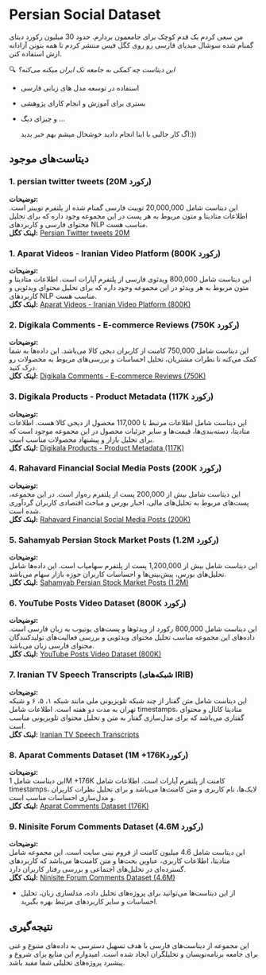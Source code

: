 # Persian Social Dataset 

من سعی کردم یک قدم کوچک برای جامعمون بردارم. حدود 30 میلیون رکورد دیتای گمنام شده سوشال میدیای فارسی رو روی کگل فیس منتشر کردم تا همه بتونن آزادانه ازش استفاده کنن.

🔍 *این دیتاست چه کمکی به جامعه تک ایران میکنه می‌کنه؟*
- استفاده در توسعه مدل های زبانی فارسی
- بستری برای آموزش و انجام کارای پژوهشی
- و چیزای دیگ ...

  اگ کار جالبی با اینا انجام دادید خوشحال میشم بهم خبر بدید:))



## دیتاست‌های موجود

### 1. persian twitter tweets (20M رکورد)
**توضیحات:**  
این دیتاست شامل 20,000,000 توییت فارسی گمنام شده از پلتفرم توییتر است. اطلاعات متادیتا و متون مربوط به هر پست در این مجموعه وجود داره که برای تحلیل محتوای فارسی و کاربردهای NLP مناسب هست.  
**لینک کگل:** [Persian Twitter tweets 20M](https://www.kaggle.com/datasets/mohammadaminorojloo/persian-twitter-tweets-20m)

### 1. Aparat Videos - Iranian Video Platform (800K رکورد)
**توضیحات:**  
این دیتاست شامل 800,000 ویدئوی فارسی از پلتفرم آپارات است. اطلاعات متادیتا و متون مربوط به هر ویدئو در این مجموعه وجود داره که برای تحلیل محتوای ویدئویی و کاربردهای NLP مناسب هست.  
**لینک کگل:** [Aparat Videos - Iranian Video Platform (800K)](https://www.kaggle.com/datasets/mohammadaminorojloo/aparat-videos-iranian-video-platform800k)

### 2. Digikala Comments - E-commerce Reviews (750K رکورد)
**توضیحات:**  
این دیتاست شامل 750,000 کامنت از کاربران دیجی کالا می‌باشد. این داده‌ها به شما کمک می‌کنه تا نظرات مشتریان، تحلیل احساسات و بررسی‌های مربوط به محصولات رو درک کنید.  
**لینک کگل:** [Digikala Comments - E-commerce Reviews (750K)](https://www.kaggle.com/datasets/mohammadaminorojloo/digikala-comments-e-commerce-review750k)

### 3. Digikala Products - Product Metadata (117K رکورد)
**توضیحات:**  
این دیتاست شامل اطلاعات مرتبط با 117,000 محصول از دیجی کالا هست. اطلاعات متادیتا، دسته‌بندی‌ها، قیمت‌ها و سایر جزئیات محصول در این مجموعه موجود است که برای تحلیل بازار و پیشنهاد محصولات مناسب است.  
**لینک کگل:** [Digikala Products - Product Metadata (117K)](https://www.kaggle.com/datasets/mohammadaminorojloo/digikala-products-product-metadata-117k)

### 4. Rahavard Financial Social Media Posts (200K رکورد)
**توضیحات:**  
این دیتاست شامل بیش از 200,000 پست از پلتفرم ره‌وار است. در این مجموعه، پست‌های مربوط به تحلیل‌های مالی، اخبار بورس و مباحث اقتصادی کاربران گردآوری شده است.  
**لینک کگل:** [Rahavard Financial Social Media Posts (200K)](https://www.kaggle.com/datasets/mohammadaminorojloo/rahavard-financial-social-media-200k-posts)

### 5. Sahamyab Persian Stock Market Posts (1.2M رکورد)
**توضیحات:**  
این دیتاست شامل بیش از 1,200,000 پست از پلتفرم سهامیاب است. این داده‌ها شامل تحلیل‌های بورس، پیش‌بینی‌ها و احساسات کاربران حوزه بازار سهام می‌باشد.  
**لینک کگل:** [Sahamyab Persian Stock Market Posts (1.2M)](https://www.kaggle.com/datasets/mohammadaminorojloo/sahamyab-persian-stock-market-1-2m-posts)

### 6. YouTube Posts Video Dataset (800K رکورد)
**توضیحات:**  
این دیتاست شامل 800,000 رکورد از ویدئوها و پست‌های یوتیوب به زبان فارسی است. داده‌های این مجموعه مناسب تحلیل محتوای ویدئویی و بررسی فعالیت‌های تولیدکنندگان محتوای فارسی زبان می‌باشد.  
**لینک کگل:** [YouTube Posts Video Dataset (800K)](https://www.kaggle.com/datasets/mohammadaminorojloo/youtube-posts-video-dataset-800k-records)

### 7. Iranian TV Speech Transcripts (شبکه‌های IRIB)
**توضیحات:**  
این دیتاست شامل متن گفتار از چند شبکه تلویزیونی ملی مانند شبکه ۱، ۵، ۶ و شبکه تهران به مدت دو هفته است. اطلاعات شامل timestamps، متادیتا کانال و محتوای گفتاری می‌باشد که برای مدل‌سازی گفتار به متن و تحلیل محتوای تلویزیونی مناسب است.  
**لینک کگل:** [Iranian TV Speech Transcripts](https://www.kaggle.com/datasets/mohammadaminorojloo/iranian-tv-speech-transcripts-irib-channels)

### 8. Aparat Comments Dataset (1M +176Kرکورد)
**توضیحات:**  
این دیتاست شامل 1M +176K کامنت از پلتفرم آپارات است. اطلاعات شامل timestamps، لایک‌ها، نام کاربری و متن کامنت‌ها می‌باشد و برای تحلیل نظرات کاربران و مدل‌سازی احساسات مناسب است.  
**لینک کگل:** [Aparat Comments Dataset (176K)](https://www.kaggle.com/datasets/mohammadaminorojloo/aparat-comments-iranian-video-platform-176k)

### 9. Ninisite Forum Comments Dataset (4.6M رکورد)
**توضیحات:**  
این دیتاست شامل 4.6 میلیون کامنت از فروم نینی سایت است. این مجموعه شامل متادیتا، اطلاعات کاربری، عناوین بحث‌ها و متن کامنت‌ها می‌باشد که کاربردهای گسترده‌ای در تحلیل‌های اجتماعی و بررسی رفتار کاربران دارد.  
**لینک کگل:** [Ninisite Forum Comments Dataset (4.6M)](https://www.kaggle.com/datasets/mohammadaminorojloo/ninisite-forum-comments-dataset-4-6m-records)

- از این دیتاست‌ها می‌توانید برای پروژه‌های تحلیل داده، مدلسازی زبان، تحلیل احساسات و سایر کاربردهای مرتبط بهره بگیرید.

## نتیجه‌گیری
این مجموعه از دیتاست‌های فارسی با هدف تسهیل دسترسی به داده‌های متنوع و غنی برای جامعه برنامه‌نویسان و تحلیلگران ایجاد شده است. امیدوارم این منابع برای شروع و پیشبرد پروژه‌های تحلیلی شما مفید باشد.


